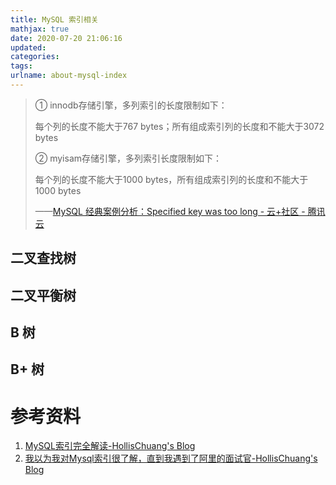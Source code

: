 ```yaml
---
title: MySQL 索引相关
mathjax: true
date: 2020-07-20 21:06:16
updated:
categories:
tags:
urlname: about-mysql-index
---
```




<!-- more -->



> ① innodb存储引擎，多列索引的长度限制如下：
>
> 每个列的长度不能大于767 bytes；所有组成索引列的长度和不能大于3072 bytes
>
> ② myisam存储引擎，多列索引长度限制如下：
>
> 每个列的长度不能大于1000 bytes，所有组成索引列的长度和不能大于1000 bytes
>
> ——[MySQL 经典案例分析：Specified key was too long - 云+社区 - 腾讯云](https://cloud.tencent.com/developer/article/1005696)



## 二叉查找树



## 二叉平衡树



## B 树



## B+ 树





# 参考资料

1. [MySQL索引完全解读-HollisChuang's Blog](https://www.hollischuang.com/archives/4110)
2. [我以为我对Mysql索引很了解，直到我遇到了阿里的面试官-HollisChuang's Blog](https://www.hollischuang.com/archives/3818)

